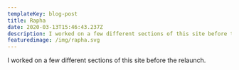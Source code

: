 ```yaml
---
templateKey: blog-post
title: Rapha
date: 2020-03-13T15:46:43.237Z
description: I worked on a few different sections of this site before the relaunch.
featuredimage: /img/rapha.svg
---
```

I worked on a few different sections of this site before the relaunch.
